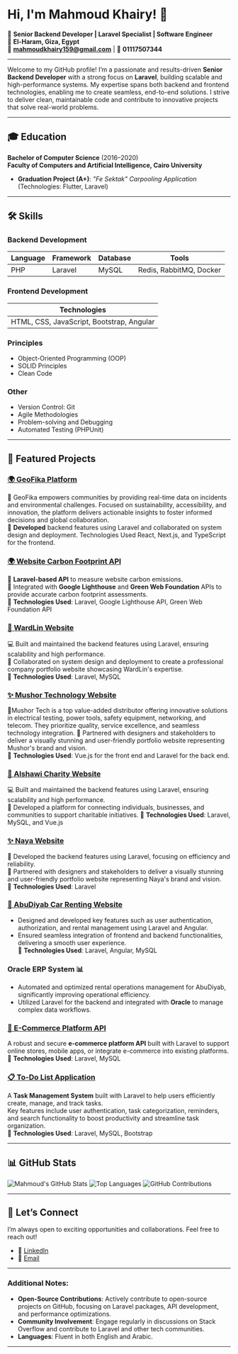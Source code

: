 # Hi, I'm Mahmoud Khairy! 👋

🚀 **Senior Backend Developer | Laravel Specialist | Software Engineer**  
📍 **El-Haram, Giza, Egypt**  
📧 **[mahmoudkhairy159@gmail.com](mailto:mahmoudkhairy159@gmail.com)** | 📱 **01117507344**  

---

Welcome to my GitHub profile! I’m a passionate and results-driven **Senior Backend Developer** with a strong focus on **Laravel**, building scalable and high-performance systems. My expertise spans both backend and frontend technologies, enabling me to create seamless, end-to-end solutions. I strive to deliver clean, maintainable code and contribute to innovative projects that solve real-world problems.

---

## 🎓 **Education**
**Bachelor of Computer Science** (2016–2020)  
**Faculty of Computers and Artificial Intelligence, Cairo University**  
- **Graduation Project (A+)**: *"Fe Sektak" Carpooling Application* (Technologies: Flutter, Laravel)

---

## 🛠️ **Skills**
### **Backend Development**
| Language | Framework | Database | Tools |
|----------|-----------|----------|-------|
| PHP      | Laravel   | MySQL    | Redis, RabbitMQ, Docker |

### **Frontend Development**
| Technologies |
|--------------|
| HTML, CSS, JavaScript, Bootstrap, Angular |

### **Principles**
- Object-Oriented Programming (OOP)  
- SOLID Principles  
- Clean Code  

### **Other**
- Version Control: Git  
- Agile Methodologies  
- Problem-solving and Debugging  
- Automated Testing (PHPUnit)

---

## 🌟 **Featured Projects**
### [🌍 GeoFika Platform](https://www.geofika.com)
🌱 GeoFika empowers communities by providing real-time data on incidents and environmental challenges. Focused on sustainability, accessibility, and innovation, the platform delivers actionable insights to foster informed decisions and global collaboration.  
🔧 **Developed** backend features using Laravel and collaborated on system design and deployment. Technologies Used React, Next.js, and TypeScript for the frontend.

### [🌍 Website Carbon Footprint API](https://www.wardlin.com/digital-recycling)
🌱 **Laravel-based API** to measure website carbon emissions.  
🔗 Integrated with **Google Lighthouse** and **Green Web Foundation** APIs to provide accurate carbon footprint assessments.  
🔧 **Technologies Used**: Laravel, Google Lighthouse API, Green Web Foundation API

### [🌟 WardLin Website](https://www.wardlin.com)
💻 Built and maintained the backend features using Laravel, ensuring scalability and high performance.  
🔧 Collaborated on system design and deployment to create a professional company portfolio website showcasing WardLin's expertise.  
🔧 **Technologies Used**: Laravel, MySQL

### [✨ Mushor Technology Website](https://mushor.com)
🎨Mushor Tech is a top value-added distributor offering innovative solutions in electrical testing, power tools, safety equipment, networking, and telecom.
  They prioritize quality, service excellence, and seamless technology integration.
🚀 Partnered with designers and stakeholders to deliver a visually stunning and user-friendly portfolio website representing Mushor's brand and vision.  
🔧 **Technologies Used**: Vue.js for the front end and Laravel for the back end.

### [🌟 Alshawi Charity Website]([https://alshawicharity.org.sa/)
💻 Built and maintained the backend features using Laravel, ensuring scalability and high performance.  
🔧 Developed a platform for connecting individuals, businesses, and communities to support charitable initiatives.
🔧 **Technologies Used**: Laravel, MySQL, and Vue.js

### [✨ Naya Website](https://nayauae.com)
🎨 Developed the backend features using Laravel, focusing on efficiency and reliability.  
🚀 Partnered with designers and stakeholders to deliver a visually stunning and user-friendly portfolio website representing Naya's brand and vision.  
🔧 **Technologies Used**: Laravel

### [🚗 AbuDiyab Car Renting Website](https://www.rent.abudiyab.com.sa/)
- Designed and developed key features such as user authentication, authorization, and rental management using Laravel and Angular.  
- Ensured seamless integration of frontend and backend functionalities, delivering a smooth user experience.  
🔧 **Technologies Used**: Laravel, Angular, MySQL

### **Oracle ERP System** 📊
- Automated and optimized rental operations management for AbuDiyab, significantly improving operational efficiency.  
- Utilized Laravel for the backend and integrated with **Oracle** to manage complex data workflows.

### [🛒 E-Commerce Platform API](https://github.com/mahmoudkhairy159/EcommerceAPI-Laravel)
A robust and secure **e-commerce platform API** built with Laravel to support online stores, mobile apps, or integrate e-commerce into existing platforms.  
🔧 **Technologies Used**: Laravel, MySQL

### [📋 To-Do List Application](https://github.com/mahmoudkhairy159/Laravel_TO_Do_Application)
A **Task Management System** built with Laravel to help users efficiently create, manage, and track tasks.  
Key features include user authentication, task categorization, reminders, and search functionality to boost productivity and streamline task organization.  
🔧 **Technologies Used**: Laravel, MySQL, Bootstrap

---

## 📊 **GitHub Stats**
![Mahmoud's GitHub Stats](https://github-readme-stats.vercel.app/api?username=mahmoudkhairy159&show_icons=true&theme=dark)
![Top Languages](https://github-readme-stats.vercel.app/api/top-langs/?username=mahmoudkhairy159&layout=compact&theme=dark)
![GitHub Contributions](https://github-readme-streak-stats.herokuapp.com/?user=mahmoudkhairy159)

---

## 🤝 **Let’s Connect**
I’m always open to exciting opportunities and collaborations. Feel free to reach out!

- 💼 [LinkedIn](https://www.linkedin.com/in/mahmoud-khairy-753b841b4/)
- 📧 [Email](mailto:mahmoudkhairy159@gmail.com)

---

### **Additional Notes:**
- **Open-Source Contributions**: Actively contribute to open-source projects on GitHub, focusing on Laravel packages, API development, and performance optimizations.
- **Community Involvement**: Engage regularly in discussions on Stack Overflow and contribute to Laravel and other tech communities.
- **Languages**: Fluent in both English and Arabic.

---
